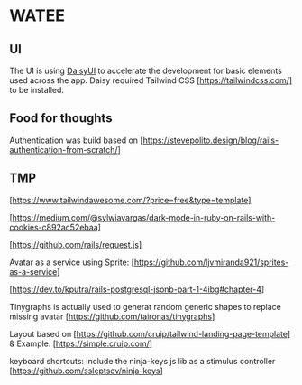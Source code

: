 # WATEE

## UI
The UI is using [DaisyUI](https://daisyui.com/) to accelerate the development for basic elements used across the app. Daisy required Tailwind CSS [https://tailwindcss.com/] to be installed.

## Food for thoughts

Authentication was build based on [https://stevepolito.design/blog/rails-authentication-from-scratch/]

## TMP
[https://www.tailwindawesome.com/?price=free&type=template]

[https://medium.com/@sylwiavargas/dark-mode-in-ruby-on-rails-with-cookies-c892ac52ebaa]

[https://github.com/rails/request.js]

Avatar as a service using Sprite: [https://github.com/ljvmiranda921/sprites-as-a-service]

[https://dev.to/kputra/rails-postgresql-jsonb-part-1-4ibg#chapter-4]

Tinygraphs is actually used to generat random generic shapes to replace missing avatar [https://github.com/taironas/tinygraphs]

Layout based on [https://github.com/cruip/tailwind-landing-page-template] & Example: [https://simple.cruip.com/]

keyboard shortcuts: include the ninja-keys js lib as a stimulus controller [https://github.com/ssleptsov/ninja-keys]

